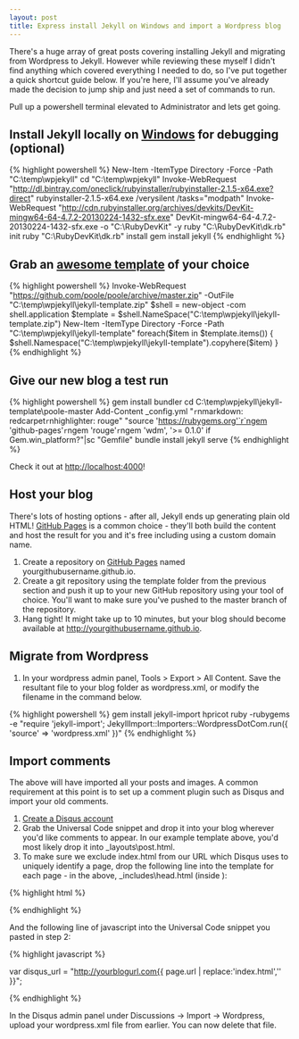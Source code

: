 ```yaml
---
layout: post
title: Express install Jekyll on Windows and import a Wordpress blog
---
```


There's a huge array of great posts covering installing Jekyll and migrating from Wordpress to Jekyll. However while reviewing these myself I didn't find anything which covered everything I needed to do, so I've put together a quick shortcut guide below. If you're here, I'll assume you've already made the decision to jump ship and just need a set of commands to run.

Pull up a powershell terminal elevated to Administrator and lets get going.

Install Jekyll locally on [Windows](http://jekyll-windows.juthilo.com/) for debugging (optional)
---
{% highlight powershell %}
New-Item -ItemType Directory -Force -Path "C:\temp\wpjekyll"
cd "C:\temp\wpjekyll"
Invoke-WebRequest "http://dl.bintray.com/oneclick/rubyinstaller/rubyinstaller-2.1.5-x64.exe?direct"
rubyinstaller-2.1.5-x64.exe /verysilent /tasks="modpath"
Invoke-WebRequest "http://cdn.rubyinstaller.org/archives/devkits/DevKit-mingw64-64-4.7.2-20130224-1432-sfx.exe"
DevKit-mingw64-64-4.7.2-20130224-1432-sfx.exe -o "C:\RubyDevKit" -y
ruby "C:\RubyDevKit\dk.rb" init
ruby "C:\RubyDevKit\dk.rb" install
gem install jekyll
{% endhighlight %}

Grab an [awesome template](https://github.com/poole/poole) of your choice
---
{% highlight powershell %}
Invoke-WebRequest "https://github.com/poole/poole/archive/master.zip" -OutFile "C:\temp\wpjekyll\jekyll-template.zip"
$shell = new-object -com shell.application
$template = $shell.NameSpace("C:\temp\wpjekyll\jekyll-template.zip")
New-Item -ItemType Directory -Force -Path "C:\temp\wpjekyll\jekyll-template"
foreach($item in $template.items()) { $shell.Namespace("C:\temp\wpjekyll\jekyll-template").copyhere($item) }
{% endhighlight %}

Give our new blog a test run
---
{% highlight powershell %}
gem install bundler
cd C:\temp\wpjekyll\jekyll-template\poole-master
Add-Content _config.yml "`r`nmarkdown: redcarpet`r`nhighlighter:      rouge"
"source 'https://rubygems.org'`r`ngem 'github-pages'`r`ngem 'rouge'`r`ngem 'wdm', '>= 0.1.0' if Gem.win_platform?"|sc "Gemfile"
bundle install
jekyll serve
{% endhighlight %}

Check it out at [http://localhost:4000](http://localhost:4000)!

Host your blog
---

There's lots of hosting options - after all, Jekyll ends up generating plain old HTML! [GitHub Pages](https://help.github.com/articles/using-jekyll-with-pages/) is a common choice - they'll both build the content and host the result for you and it's free including using a custom domain name.

1. Create a repository on [GitHub Pages](https://github.com/new) named yourgithubusername.github.io.
2. Create a git repository using the template folder from the previous section and push it up to your new GitHub repository using your tool of choice. You'll want to make sure you've pushed to the master branch of the repository.
3. Hang tight! It might take up to 10 minutes, but your blog should become available at http://yourgithubusername.github.io.

Migrate from Wordpress
---

1. In your wordpress admin panel, Tools > Export > All Content. Save the resultant file to your blog folder as wordpress.xml, or modify the filename in the command below.

{% highlight powershell %}
gem install jekyll-import hpricot
ruby -rubygems -e "require 'jekyll-import'; JekyllImport::Importers::WordpressDotCom.run({ 'source' => 'wordpress.xml' })"
{% endhighlight %}

Import comments
---

The above will have imported all your posts and images. A common requirement at this point is to set up a comment plugin such as Disqus and import your old comments.

1. [Create a Disqus account](https://disqus.com/admin/signup/?utm_source=New-Site)
2. Grab the Universal Code snippet and drop it into your blog wherever you'd like comments to appear. In our example template above, you'd most likely drop it into _layouts\post.html.
3. To make sure we exclude index.html from our URL which Disqus uses to uniquely identify a page, drop the following line into the template for each page - in the above, _includes\head.html (inside <head></head>):

{% highlight html %}

<link rel="canonical" href="http://yourblogurl.com{{ page.url | replace:'index.html','' }}" />

{% endhighlight %}

And the following line of javascript into the Universal Code snippet you pasted in step 2:

{% highlight javascript %}

var disqus_url = "http://yourblogurl.com{{ page.url | replace:'index.html','' }}";

{% endhighlight %}

In the Disqus admin panel under Discussions -> Import -> Wordpress, upload your wordpress.xml file from earlier. You can now delete that file.